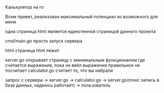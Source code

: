 Калькулятор на го

Всем привет, реализован максимальный потенциал из возможного для меня


одна страница html является единстенной страницой данного проекта



cmd/main.go просто запуск сервера

html страница html лежит

server.go открывает страницу с минимальным функционалом где считается выражения, пока не ввёл выражение правильное не посчитает
calculator.go считает то, что вы набрали


запрос с сервера -> server.go -> calculator.go -> server.go(плюс запись в базе данных, надеюсь работает) -> пользователь
